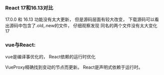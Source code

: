 ### React 17和16.13对比
17.0.0 和 16.13 功能没有太大更新， 但是源码层面有较大改变， 下载源码可以看出源码中包含了.old,.new的文件， 仔细观察发现 同名的两个文件没有太大变化
17
### vue与React: 
vue是编译事优化的， React依赖的运行时优化

VueProxy精确找到变动的节点而更新。 React是声明式依赖于运行时。
